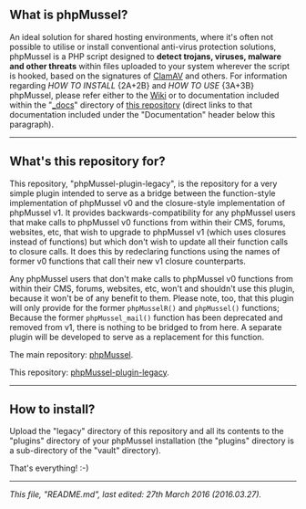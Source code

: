 ## **What is phpMussel?**

An ideal solution for shared hosting environments, where it's often not possible to utilise or install conventional anti-virus protection solutions, phpMussel is a PHP script designed to **detect trojans, viruses, malware and other threats** within files uploaded to your system wherever the script is hooked, based on the signatures of [ClamAV](http://www.clamav.net/) and others. For information regarding *HOW TO INSTALL* {2A+2B} and *HOW TO USE* {3A+3B} phpMussel, please refer either to the [Wiki](https://github.com/Maikuolan/phpMussel/wiki) or to documentation included within the "[_docs](https://github.com/Maikuolan/phpMussel/tree/master/_docs)" directory of [this repository](https://github.com/Maikuolan/phpMussel) (direct links to that documentation included under the "Documentation" header below this paragraph).

---

## **What's this repository for?**

This repository, "phpMussel-plugin-legacy", is the repository for a very simple plugin intended to serve as a bridge between the function-style implementation of phpMussel v0 and the closure-style implementation of phpMussel v1. It provides backwards-compatibility for any phpMussel users that make calls to phpMussel v0 functions from within their CMS, forums, websites, etc, that wish to upgrade to phpMussel v1 (which uses closures instead of functions) but which don't wish to update all their function calls to closure calls. It does this by redeclaring functions using the names of former v0 functions that call their new v1 closure counterparts.

Any phpMussel users that don't make calls to phpMussel v0 functions from within their CMS, forums, websites, etc, won't and shouldn't use this plugin, because it won't be of any benefit to them. Please note, too, that this plugin will only provide for the former `phpMusselR()` and `phpMussel()` functions; Because the former `phpMussel_mail()` function has been deprecated and removed from v1, there is nothing to be bridged to from here. A separate plugin will be developed to serve as a replacement for this function.

The main repository: [phpMussel](https://github.com/Maikuolan/phpMussel).

This repository: [phpMussel-plugin-legacy](https://github.com/Maikuolan/phpMussel-plugin-legacy).

---

## **How to install?**

Upload the "legacy" directory of this repository and all its contents to the "plugins" directory of your phpMussel installation (the "plugins" directory is a sub-directory of the "vault" directory).

That's everything! :-)

---

*This file, "README.md", last edited: 27th March 2016 (2016.03.27).*
